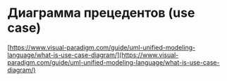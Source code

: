 # Диаграмма прецедентов (use case)

[https://www.visual-paradigm.com/guide/uml-unified-modeling-language/what-is-use-case-diagram/](https://www.visual-paradigm.com/guide/uml-unified-modeling-language/what-is-use-case-diagram/)
